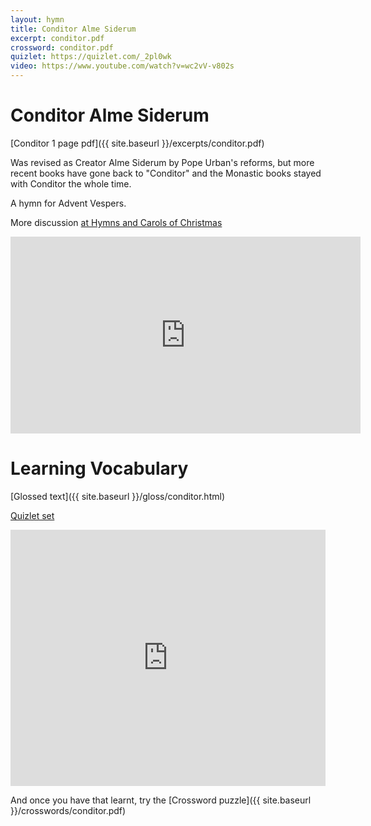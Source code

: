 ```yaml
---
layout: hymn
title: Conditor Alme Siderum
excerpt: conditor.pdf
crossword: conditor.pdf
quizlet: https://quizlet.com/_2pl0wk
video: https://www.youtube.com/watch?v=wc2vV-v802s
---
```


# Conditor Alme Siderum

[Conditor 1 page pdf]({{ site.baseurl }}/excerpts/conditor.pdf)

Was revised as Creator Alme Siderum by Pope Urban's reforms, but more recent books have gone back to "Conditor" and the Monastic books stayed with Conditor the whole time.

A hymn for Advent Vespers.

More discussion [at Hymns and Carols of Christmas](https://www.hymnsandcarolsofchristmas.com/Hymns_and_Carols/NonEnglish/conditor_alme_siderum.htm)

<iframe width="560" height="315" src="https://www.youtube.com/embed/wc2vV-v802s?rel=0" frameborder="0" allowfullscreen></iframe>

Learning Vocabulary
===================

[Glossed text]({{ site.baseurl }}/gloss/conditor.html)

[Quizlet set](https://quizlet.com/_2pl0wk)

<iframe src="https://quizlet.com/163903700/flashcards/embed" height="410" width="100%" style="border:0"></iframe>

And once you have that learnt, try the [Crossword puzzle]({{ site.baseurl }}/crosswords/conditor.pdf)

